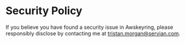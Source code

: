 # Security Policy

If you believe you have found a security issue in Awskeyring, please responsibly disclose by contacting me at
[tristan.morgan@servian.com](mailto:tristan.morgan@servian.com).
